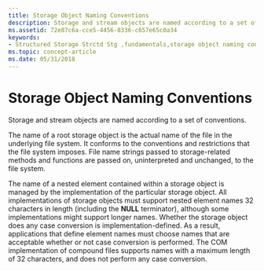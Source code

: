 ```yaml
---
title: Storage Object Naming Conventions
description: Storage and stream objects are named according to a set of conventions.
ms.assetid: 72e87c6a-cce5-4456-8336-c657e65c0a34
keywords:
- Structured Storage Strctd Stg ,fundamentals,storage object naming conventions
ms.topic: concept-article
ms.date: 05/31/2018
---
```


# Storage Object Naming Conventions

Storage and stream objects are named according to a set of conventions.

The name of a root storage object is the actual name of the file in the underlying file system. It conforms to the conventions and restrictions that the file system imposes. File name strings passed to storage-related methods and functions are passed on, uninterpreted and unchanged, to the file system.

The name of a nested element contained within a storage object is managed by the implementation of the particular storage object. All implementations of storage objects must support nested element names 32 characters in length (including the **NULL** terminator), although some implementations might support longer names. Whether the storage object does any case conversion is implementation-defined. As a result, applications that define element names must choose names that are acceptable whether or not case conversion is performed. The COM implementation of compound files supports names with a maximum length of 32 characters, and does not perform any case conversion.

 

 




